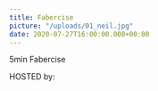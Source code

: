 ```yaml
---
title: Fabercise
picture: "/uploads/01_neil.jpg"
date: 2020-07-27T16:00:00.000+00:00
---
```


5min Fabercise

HOSTED by:
